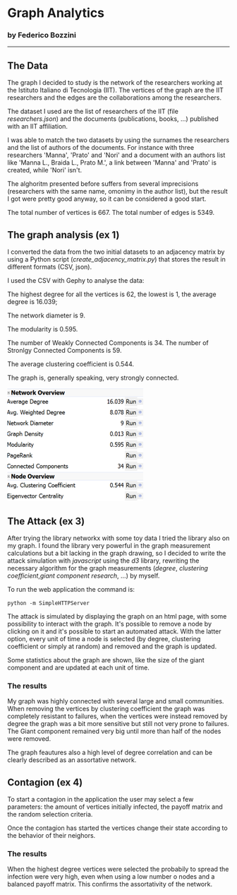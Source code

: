 # Graph Analytics

### by Federico Bozzini
------------------------

## The Data

The graph I decided to study is the network of the researchers working at the Istituto Italiano di Tecnologia (IIT). The vertices of the graph are the IIT researchers and the edges are the collaborations among the researchers.

The dataset I used are the list of researchers of the IIT (file *researchers.json*) and the documents (publications, books, ...) published with an IIT affiliation.

I was able to match the two datasets by using the surnames the researchers and the list of authors of the documents. For instance with three researchers 'Manna', 'Prato' and 'Nori' and a document with an authors list like 'Manna L., Braida L., Prato M.', a link between 'Manna' and 'Prato' is created, while 'Nori' isn't.

The alghoritm presented before suffers from several imprecisions (researchers with the same name, omonimy in the author list), but the result I got were pretty good anyway, so it can be considered a good start.

The total number of vertices is 667. The total number of edges is 5349.

## The graph analysis (ex 1)

I converted the data from the two initial datasets to an adjacency matrix by using a Python script (*create_adjacency_matrix.py*) that stores the result in different formats (CSV, json).

I used the CSV with Gephy to analyse the data:

The highest degree for all the vertices is 62, the lowest is 1, the average degree is 16.039;

The network diameter is 9.

The modularity is 0.595.

The number of Weakly Connected Components is 34.
The number of Stronlgy Connected Components is 59.

The average clustering coefficient is 0.544.

The graph is, generally speaking, very strongly connected.

![Stats](img/stats.png)

## The Attack (ex 3)

After trying the library networkx with some toy data I tried the library also on my graph. I found the library very powerful in the graph measurement calculations but a bit lacking in the graph drawing, so I decided to write the attack simulation with *javascript* using the *d3* library, rewriting the necessary algorithm for the graph measurements (*degree*, *clustering coefficient*,*giant component research*, ...) by myself.

To run the web application the command is:

    python -m SimpleHTTPServer

The attack is simulated by displaying the graph on an html page, with some possibility to interact with the graph. It's possible to remove a node by clicking on it and it's possible to start an automated attack. With the latter option, every unit of time a node is selected (by degree, clustering coefficient or simply at random) and removed and the graph is updated.

Some statistics about the graph are shown, like the size of the giant component and are updated at each unit of time.

### The results

My graph was highly connected with several large and small communities. When removing the vertices by clustering coefficient the graph was completely resistant to failures, when the vertices were instead removed by degree the graph was a bit more sensitive but still not very prone to failures. The Giant component remained very big until more than half of the nodes were removed.

The graph feautures also a high level of degree correlation and can be clearly described as an assortative network.

## Contagion (ex 4)

To start a contagion in the application the user may select a few parameters: the amount of vertices initially infected, the payoff matrix and the random selection criteria.

Once the contagion has started the vertices change their state according to the behavior of their neighors.

### The results

When the highest degree vertices were selected the probabily to spread the infection were very high, even when using a low number o nodes and a balanced payoff matrix. This confirms the assortativity of the network.
